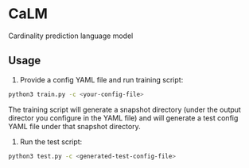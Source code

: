 # CaLM

Cardinality prediction language model

## Usage

1. Provide a config YAML file and run training script:

```bash
python3 train.py -c <your-config-file>
```

The training script will generate a snapshot directory (under the output director you configure in the YAML file) and will generate a test config YAML file under that snapshot directory.

1. Run the test script:

```bash
python3 test.py -c <generated-test-config-file>
```